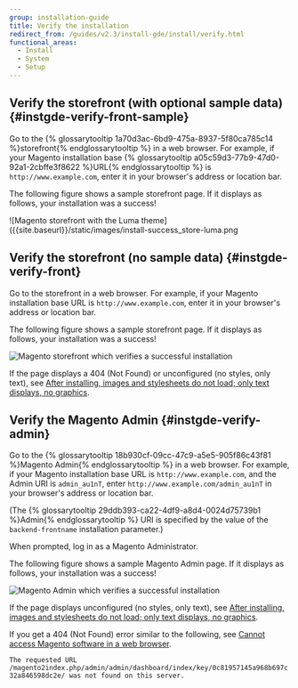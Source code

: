 ```yaml
---
group: installation-guide
title: Verify the installation
redirect_from: /guides/v2.3/install-gde/install/verify.html
functional_areas:
  - Install
  - System
  - Setup
---
```


## Verify the storefront (with optional sample data) {#instgde-verify-front-sample}

Go to the {% glossarytooltip 1a70d3ac-6bd9-475a-8937-5f80ca785c14 %}storefront{% endglossarytooltip %} in a web browser. For example, if your Magento installation base {% glossarytooltip a05c59d3-77b9-47d0-92a1-2cbffe3f8622 %}URL{% endglossarytooltip %} is `http://www.example.com`, enter it in your browser's address or location bar.

The following figure shows a sample storefront page. If it displays as follows, your installation was a success!

![Magento storefront with the Luma theme]\({{site.baseurl}}/static/images/install-success_store-luma.png

## Verify the storefront (no sample data) {#instgde-verify-front}

Go to the storefront in a web browser. For example, if your Magento installation base URL is `http://www.example.com`, enter it in your browser's address or location bar.

The following figure shows a sample storefront page. If it displays as follows, your installation was a success!

![Magento storefront which verifies a successful installation]({{site.baseurl}}/static/images/install-success_store.png)

If the page displays a 404 (Not Found) or unconfigured (no styles, only text), see [After installing, images and stylesheets do not load; only text displays, no graphics]({{page.baseurl}}/install/troubleshooting/access/no-styles-images.html).

## Verify the Magento Admin {#instgde-verify-admin}

Go to the {% glossarytooltip 18b930cf-09cc-47c9-a5e5-905f86c43f81 %}Magento Admin{% endglossarytooltip %} in a web browser. For example, if your Magento installation base URL is `http://www.example.com`, and the Admin URI is `admin_au1nT`, enter `http://www.example.com/admin_au1nT` in your browser's address or location bar.

(The {% glossarytooltip 29ddb393-ca22-4df9-a8d4-0024d75739b1 %}Admin{% endglossarytooltip %} URI is specified by the value of the `backend-frontname` installation parameter.)

When prompted, log in as a Magento Administrator.

The following figure shows a sample Magento Admin page. If it displays as follows, your installation was a success!

![Magento Admin which verifies a successful installation]({{site.baseurl}}/static/images/install_success_admin.png)

If the page displays unconfigured (no styles, only text), see [After installing, images and stylesheets do not load; only text displays, no graphics]({{page.baseurl}}/install/troubleshooting/access/no-styles-images.html).

If you get a 404 (Not Found) error similar to the following, see [Cannot access Magento software in a web browser]({{page.baseurl}}/install/troubleshooting/access/browser.html).

`The requested URL /magento2index.php/admin/admin/dashboard/index/key/0c81957145a968b697c32a846598dc2e/ was not found on this server.`


